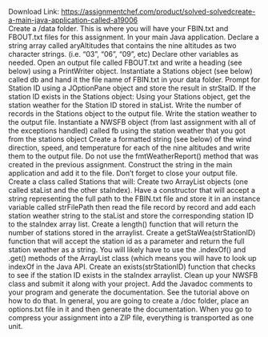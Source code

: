 Download Link: https://assignmentchef.com/product/solved-solvedcreate-a-main-java-application-called-a19006
<br>
Create a /data folder. This is where you will have your FBIN.txt and FBOUT.txt files for this assignment. In your main Java application. Declare a string array called aryAltitudes that contains the nine altitudes as two character strings. (i.e. “03”, “06”, “09”, etc) Declare other variables as needed. Open an output file called FBOUT.txt and write a heading (see below) using a PrintWriter object. Instantiate a Stations object (see below) called db and hand it the file name of FBIN.txt in your data folder. Prompt for Station ID using a JOptionPane object and store the result in strStaID. If the station ID exists in the Stations object: Using your Stations object, get the station weather for the Station ID stored in staList. Write the number of records in the Stations object to the output file. Write the station weather to the output file. Instantiate a NWSFB object (from last assignment with all of the exceptions handled) called fb using the station weather that you got from the stations object Create a formatted string (see below) of the wind direction, speed, and temperature for each of the nine altitudes and write them to the output file. Do not use the fmtWeatherReport() method that was created in the previous assignment. Construct the string in the main application and add it to the file. Don’t forget to close your output file. Create a class called Stations that will: Create two ArrayList objects (one called staList and the other staIndex). Have a constructor that will accept a string representing the full path to the FBIN.txt file and store it in an instance variable called strFilePath then read the file record by record and add each station weather string to the staList and store the corresponding station ID to the staIndex array list. Create a length() function that will return the number of stations stored in the arraylist. Create a getStaWea(strStationID) function that will accept the station id as a parameter and return the full station weather as a string. You will likely have to use the .indexOf() and .get() methods of the ArrayList class (which means you will have to look up indexOf in the Java API. Create an exists(strStationID) function that checks to see if the station ID exists in the staIndex arraylist. Clean up your NWSFB class and submit it along with your project. Add the Javadoc comments to your program and generate the documentation. See the tutorial above on how to do that. In general, you are going to create a /doc folder, place an options.txt file in it and then generate the documentation. When you go to compress your assignment into a ZIP file, everything is transported as one unit.